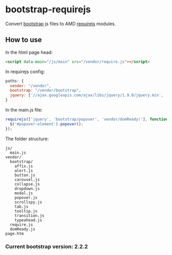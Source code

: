 # bootstrap-requirejs

Convert [bootstrap](https://github.com/twitter/bootstrap) js files to AMD [requirejs](https://github.com/jrburke/requirejs/) modules.

## How to use
In the html page head:
```html
<script data-main="/js/main" src="/vendor/require.js"></script>
```

In requirejs config:
```javascript
paths: {
  vendor: "/vendor",
  bootstrap: "/vendor/bootstrap",
  jquery: ['//ajax.googleapis.com/ajax/libs/jquery/1.9.0/jquery.min', 'vendor/jquery']
}
```

In the main.js file:
```javascript
requirejs(['jquery', 'bootstrap/popover', 'vendor/domReady!'], function($) {
  $('#popover-element').popover();
});
```

The folder structure:
```
js/
  main.js
vendor/
  bootstrap/
    affix.js
    alert.js
    button.js
    carousel.js
    collapse.js
    dropdown.js
    modal.js
    popover.js
    scrollspy.js
    tab.js
    tooltip.js
    transition.js
    typeahead.js
  require.js
  domReady.js
page.htm
```

### Current bootstrap version: 2.2.2